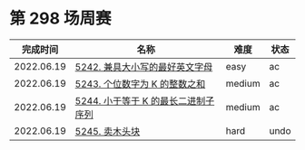 # 第 298 场周赛

**完成时间**|**名称**|**难度**|**状态**
------------|--------|--------|--------
2022.06.19|[5242. 兼具大小写的最好英文字母](./5242.%20兼具大小写的最好英文字母)|easy|ac
2022.06.19|[5243. 个位数字为 K 的整数之和](./5243.%20个位数字为%20K%20的整数之和)|medium|ac
2022.06.19|[5244. 小于等于 K 的最长二进制子序列](./5244.%20小于等于%20K%20的最长二进制子序列)|medium|ac
2022.06.19|[5245. 卖木头块](./5245.%20卖木头块)|hard|undo
